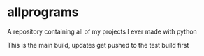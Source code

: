# allprograms
A repository containing all of my projects I ever made with python

This is the main build, updates get pushed to the test build first
